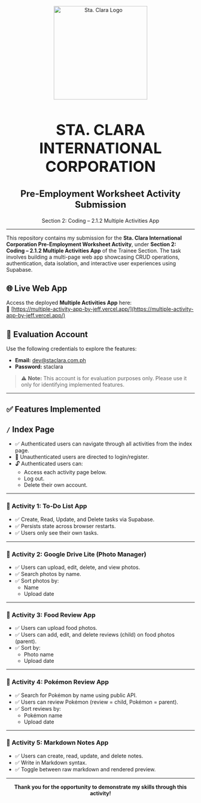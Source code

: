 <p align="center">
  <img src="https://staclara.com.ph/wp-content/uploads/2021/08/SCIC-trans-logo-new-FULL.png" width="250" alt="Sta. Clara Logo">
</p>

<h1 align="center" style="font-size: 2.5rem;">
  STA. CLARA INTERNATIONAL CORPORATION
</h1>

<h2 align="center" style="font-size: 1.5rem;">
  Pre-Employment Worksheet Activity Submission
</h2>

<p align="center">
  Section 2: Coding – 2.1.2 Multiple Activities App
</p>

---

This repository contains my submission for the **Sta. Clara International Corporation Pre-Employment Worksheet Activity**, under **Section 2: Coding – 2.1.2 Multiple Activities App** of the Trainee Section. The task involves building a multi-page web app showcasing CRUD operations, authentication, data isolation, and interactive user experiences using Supabase.

## 🌐 Live Web App

Access the deployed **Multiple Activities App** here:  
🔗 [https://multiple-activity-app-by-jeff.vercel.app/](https://multiple-activity-app-by-jeff.vercel.app/)

## 🔐 Evaluation Account

Use the following credentials to explore the features:

- **Email:** dev@staclara.com.ph  
- **Password:** staclara

> ⚠️ **Note:** This account is for evaluation purposes only. Please use it only for identifying implemented features.

---

## ✅ Features Implemented

## `/` Index Page

- ✅ Authenticated users can navigate through all activities from the index page.
- 🔐 Unauthenticated users are directed to login/register.
- 🔓 Authenticated users can:
  - Access each activity page below.
  - Log out.
  - Delete their own account.

---

### 🔹 Activity 1: To-Do List App

- ✅ Create, Read, Update, and Delete tasks via Supabase.
- ✅ Persists state across browser restarts.
- ✅ Users only see their own tasks.

---

### 🔹 Activity 2: Google Drive Lite (Photo Manager)

- ✅ Users can upload, edit, delete, and view photos.
- ✅ Search photos by name.
- ✅ Sort photos by:
  - Name
  - Upload date

---

### 🔹 Activity 3: Food Review App

- ✅ Users can upload food photos.
- ✅ Users can add, edit, and delete reviews (child) on food photos (parent).
- ✅ Sort by:
  - Photo name
  - Upload date

---

### 🔹 Activity 4: Pokémon Review App

- ✅ Search for Pokémon by name using public API.
- ✅ Users can review Pokémon (review = child, Pokémon = parent).
- ✅ Sort reviews by:
  - Pokémon name
  - Upload date

---

### 🔹 Activity 5: Markdown Notes App

- ✅ Users can create, read, update, and delete notes.
- ✅ Write in Markdown syntax.
- ✅ Toggle between raw markdown and rendered preview.

---

<p align="center"><b>Thank you for the opportunity to demonstrate my skills through this activity!</b></p>
